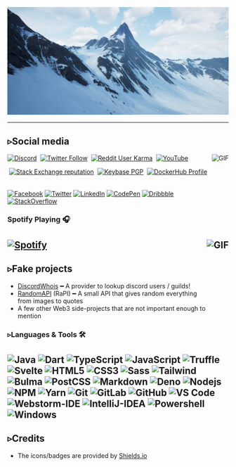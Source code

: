 ![Natura](https://github.com/lepidotteri/lepidotteri/blob/master/mountain.jpg?raw=true)

<!--

![Libertà](https://github.com/lepidotteri/lepidotteri/blob/master/version2.png?raw=true)

-->
---


## ▹Social media
<img align="right" alt="GIF" height="160px" src="https://media.giphy.com/media/du3J3cXyzhj75IOgvA/giphy.gif" />

[![Discord](https://img.shields.io/discord/736256701422108734?label=Discord%20Guild&style=for-the-badge&logo=discord&logoColor=ffffff)](https://discord.gg/5PK6Q6wywj)
‎‎ [![Twitter Follow](https://img.shields.io/twitter/follow/lepidotteri?color=%231DA1F2&label=Twitter&style=for-the-badge&logo=twitter&logoColor=ffffff)](https://twitter.com/lepidotteri)
‎‎ [![Reddit User Karma](https://img.shields.io/reddit/user-karma/combined/LEPv0?label=Reddit&style=for-the-badge&logo=reddit&logoColor=ffffff)](https://www.reddit.com/user/LEPv0)
‎‎ [![YouTube](https://img.shields.io/youtube/views/fp2EZbbuMa0?label=YouTube&logo=youtube&logoColor=ffffff&style=for-the-badge)](https://www.youtube.com/watch?v=fp2EZbbuMa0)

‎‎ [![Stack Exchange reputation](https://img.shields.io/stackexchange/stackoverflow/r/12418331?color=%23F48024&label=Stack%20overflow&style=for-the-badge&logo=stackoverflow&logoColor=ffffff)](https://stackoverflow.com/users/14929077/lepidotteri)
‎‎ [![Keybase PGP](https://img.shields.io/keybase/pgp/lepidotteri?label=Keybase&logo=keybase&logoColor=ffffff&style=for-the-badge)](https://keybase.io/lepidotteri)
‎‎ [![DockerHub Profile](https://img.shields.io/badge/DockerHub-lepidotteri-informational?style=for-the-badge&logo=docker&logoColor=ffffff)](https://hub.docker.com/u/lepidotteri)

###### 
[![Facebook](https://img.shields.io/badge/facebook-%231877F2.svg?&style=for-the-badge&logo=facebook&logoColor=white)](https://facebook.com/Iepidotteri) 
[![Twitter](https://img.shields.io/badge/twitter-%231DA1F2.svg?&style=for-the-badge&logo=twitter&logoColor=white)](https://twitter.com/lepidotteri) 
[![LinkedIn](https://img.shields.io/badge/linkedin-%230077B5.svg?&style=for-the-badge&logo=linkedin&logoColor=white)](https://linkedin.com/in/lepidotteri) 
[![CodePen](https://img.shields.io/badge/codepen-%23000000.svg?&style=for-the-badge&logo=codepen&logoColor=white)](https://codepen.io/lepidotteri) 
[![Dribbble](https://img.shields.io/badge/dribbble-%23ea4c89.svg?&style=for-the-badge&logo=dribbble&logoColor=white)](https://dribbble.com/lepidotteri)
[![StackOverflow](https://img.shields.io/badge/stackoverflow-%23f48024.svg?&style=for-the-badge&logo=stackoverflow&logoColor=white)](https://stackoverflow.com/users/14929077/lepidotteri)

### Spotify Playing 🎧
[![Spotify](http://spotify-readme.lepi.io/api/spotify)](https://open.spotify.com/user/3144t76tnezrlmknrtgnlcvfxa4u)
<img align="right" alt="GIF" height="170px" src="https://media.giphy.com/media/J5B1Y8QZnzXXbLQIBu/giphy.gif" />
---


## ▹Fake projects
- [DiscordWhois](https://discordwhois.xyz) ━ A provider to lookup discord users / guilds!
- [RandomAPI](https://random.rest) (RaPI) ━ A small API that gives random everything from images to quotes
- A few other Web3 side-projects that are not important enough to mention


### ▹Languages & Tools 🛠 
![Java](http://img.shields.io/badge/-Java-5B4638?style=flat-square&logo=java&logoColor=ffffff)
![Dart](http://img.shields.io/badge/-Dart-A8B9CC?style=flat-square&logo=dart&logoColor=ffffff)
![TypeScript](http://img.shields.io/badge/-TypeScript-3776AB?style=flat-square&logo=typescript&logoColor=ffffff)
![JavaScript](https://img.shields.io/badge/-JavaScript-F7DF1C?style=flat-square&logo=javascript&logoColor=000000&labelColor=%23F7DF1C&color=%23FFCE5A)
![Truffle](https://img.shields.io/badge/-Truffle-33262A?style=flat-square&logo=truffle&logoColor=ffffff)
![Svelte](https://img.shields.io/badge/-Svelte-61DAFB?style=flat-square&logo=svelte&logoColor=ffffff)
![HTML5](https://img.shields.io/badge/-HTML5-E44D27?style=flat-square&logo=html5&logoColor=ffffff)
![CSS3](https://img.shields.io/badge/-CSS3-1572B6?style=flat-square&logo=css3)
![Sass](https://img.shields.io/badge/-Sass-CC6699?style=flat-square&logo=sass&logoColor=ffffff)
![Tailwind](https://img.shields.io/badge/-Tailwind-06b6d4?style=flat-square&logo=tailwind&logoColor=ffffff)
![Bulma](https://img.shields.io/badge/-Bulma-466699?style=flat-square&logo=bulma&logoColor=ffffff)
![PostCSS](https://img.shields.io/badge/-PostCSS-563D7C?style=flat-square&logo=postcss)
![Markdown](https://img.shields.io/badge/-Markdown-000000?style=flat-square&logo=markdown)
![Deno](https://img.shields.io/badge/-Deno-339933?style=flat-square&logo=deno&logoColor=ffffff)
![Nodejs](https://img.shields.io/badge/-Nodejs-339933?style=flat-square&logo=Node.js&logoColor=ffffff)
![NPM](https://img.shields.io/badge/-npm-CB3837?style=flat-square&logo=npm)
![Yarn](https://img.shields.io/badge/-Yarn-FFCA28?style=flat-square&logo=yarn&logoColor=000)
![Git](https://img.shields.io/badge/-Git-F05032?style=flat-square&logo=git&logoColor=%23ffffff)
![GitLab](https://img.shields.io/badge/-GitLab-FCA121?style=flat-square&logo=gitlab)
![GitHub](https://img.shields.io/badge/-GitHub-181717?style=flat-square&logo=github)
![VS Code](http://img.shields.io/badge/-VS%20Code-007ACC?style=flat-square&logo=visual-studio-code&logoColor=ffffff)
![Webstorm-IDE](http://img.shields.io/badge/-WebStorm-17C7E4?style=flat-square&logo=webstorm&logoColor=ffffff)
![IntelliJ-IDEA](http://img.shields.io/badge/-IntelliJ-8B6CCB?style=flat-square&logo=intellij-idea&logoColor=ffffff)
![Powershell](http://img.shields.io/badge/-Powershell-5391FE?style=flat-square&logo=powershell&logoColor=ffffff)
![Windows](http://img.shields.io/badge/-Windows-0078D6?style=flat-square&logo=windows&logoColor=ffffff)
---


## ▹Credits
- The icons/badges are provided by [Shields.io](https://shields.io/)
